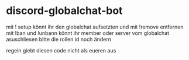 # discord-globalchat-bot
mit ! setup könnt ihr den globalchat aufsetzten und mit !remove entfernen 
mit !ban und !unbann könnt ihr member oder server vom globalchat asuschliesen bitte die rollen id noch ändern 

regeln giebt diesen code nicht als eueren aus 
